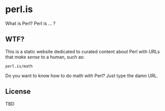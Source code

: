 # perl.is

What is Perl? Perl is ... ?

## WTF?

This is a static website dedicated to curated content about Perl with URLs that
*make sense* to a human, such as:

	perl.is/math

Do you want to know how to do math with Perl? Just type the damn URL.

## License

TBD

